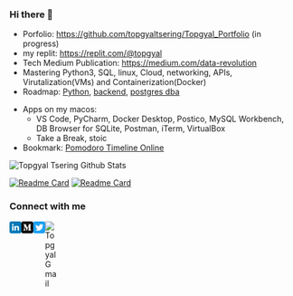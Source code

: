 ### Hi there 👋
- Porfolio: https://github.com/topgyaltsering/Topgyal_Portfolio (in progress)
- my replit: https://replit.com/@topgyal
- Tech Medium Publication: https://medium.com/data-revolution  
- Mastering Python3, SQL, linux, Cloud, networking, APIs, Virutalization(VMs) and Containerization(Docker)
- Roadmap: [Python](https://roadmap.sh/python), [backend](https://roadmap.sh/backend), [postgres dba](https://roadmap.sh/postgresql-dba)

<!-- - 🔭 I’m currently working on ... -->
<!-- - 🌱 I’m currently learning Hadoop( Common, MapReduce, HDFS, YARN), Kafka -->
<!-- - 👯 I’m looking to collaborate on ____ -->

- Apps on my macos:
  -  VS Code, PyCharm, Docker Desktop, Postico, MySQL Workbench, DB Browser for SQLite, Postman, iTerm, VirtualBox
  -   Take a Break, stoic
- Bookmark: [Pomodoro Timeline Online](https://pomofocus.io)

![Topgyal Tsering Github Stats](https://github-readme-stats.vercel.app/api?username=topgyaltsering&count_private=true&show_icons=true&title_color=fff&icon_color=79ff97&text_color=9f9f9f&bg_color=151515)

[![Readme Card](https://github-readme-stats.vercel.app/api/pin/?username=topgyaltsering&repo=TravelDiary&show_owner=true)](https://github.com/topgyaltsering/TravelDiary)
[![Readme Card](https://github-readme-stats.vercel.app/api/pin/?username=topgyaltsering&repo=todo_web_app&show_owner=true)](https://github.com/topgyaltsering/todo_web_app)

### Connect with me
<a href="https://www.linkedin.com/in/topgyaltsering/">
  <img align="left" alt="Topgyal Linkedin" width="21px" src="https://raw.githubusercontent.com/edent/SuperTinyIcons/099dc12b59179d07d534069bc8551718f786d91a/images/svg/linkedin.svg" />
</a>
<a href="https://topgyaltsering.medium.com">
  <img align="left" alt="Topgyal Tsering Medium" width="21px" src="https://raw.githubusercontent.com/edent/SuperTinyIcons/099dc12b59179d07d534069bc8551718f786d91a/images/svg/medium.svg" />
</a>
<a href="https://twitter.com/tseringtopke">
  <img align="left" alt="Topgyal Twitter" width="21px" src="https://raw.githubusercontent.com/edent/SuperTinyIcons/099dc12b59179d07d534069bc8551718f786d91a/images/svg/twitter.svg" />
</a>

<a href="https://mail.google.com/mail/u/topgyaltsering3@gmail.com">
  <img align="left" alt="Topgyal Gmail" width="21px" src="https://camo.githubusercontent.com/4a3dd8d10a27c272fd04b2ce8ed1a130606f95ea6a76b5e19ce8b642faa18c27/68747470733a2f2f6564656e742e6769746875622e696f2f537570657254696e7949636f6e732f696d616765732f7376672f676d61696c2e737667" />
</a>



<!-- - 🤔 I’m looking for help with 
- 💬 Ask me about ...
- 📫 How to reach me: ...
- 😄 Pronouns: ...
- ⚡ Fun fact: ... -->
